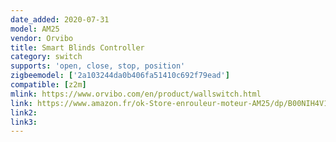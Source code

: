 ```yaml
---
date_added: 2020-07-31
model: AM25
vendor: Orvibo
title: Smart Blinds Controller
category: switch
supports: 'open, close, stop, position'
zigbeemodel: ['2a103244da0b406fa51410c692f79ead']
compatible: [z2m]
mlink: https://www.orvibo.com/en/product/wallswitch.html
link: https://www.amazon.fr/ok-Store-enrouleur-moteur-AM25/dp/B00NIH4V1Q
link2: 
link3: 
---
```

